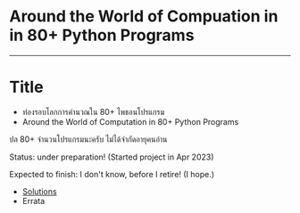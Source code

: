 # Around the World of Compuation in in 80+ Python Programs

---
# Title

* ท่องรอบโลกการคำนวณใน 80+ ไพธอนโปรแกรม
* Around the World of Computation in 80+ Python Programs

ปล 80+ จำนวนโปรแกรมนะครับ ไม่ได้จำกัดอายุคนอ่าน

Status: under preparation! (Started project in Apr 2023)

Expected to finish: I don't know, before I retire! (I hope.)

* [Solutions](https://github.com/tatpongkatanyukul/LeTourDuMonde/tree/main/code)
* Errata

